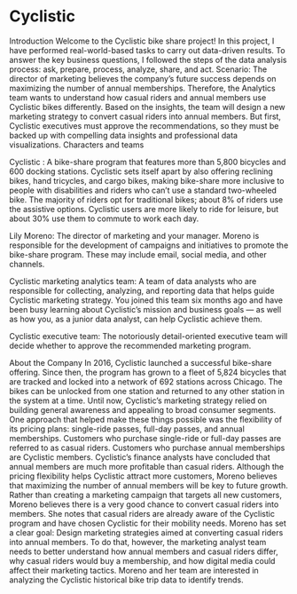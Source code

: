 # Cyclistic
Introduction 
Welcome to the Cyclistic bike share project! In this project, I have performed real-world-based tasks to carry out data-driven results. To answer the key business questions, I followed the steps of the data analysis process: ask, prepare, process, analyze, share, and act.
Scenario: The director of marketing believes the company’s future success depends on maximizing the number of annual memberships. Therefore, the Analytics team wants to understand how casual riders and annual members use Cyclistic bikes differently. Based on the insights, the team will design a new marketing strategy to convert casual riders into annual members. But first, Cyclistic executives must approve the recommendations, so they must be backed up with compelling data insights and professional data visualizations.
Characters and teams

Cyclistic : A bike-share program that features more than 5,800 bicycles and 600 docking stations. Cyclistic sets itself apart by also offering reclining bikes, hand tricycles, and cargo bikes, making bike-share more inclusive to people with disabilities and riders who can’t use a standard two-wheeled bike. The majority of riders opt for traditional bikes; about 8% of riders use the assistive options. Cyclistic users are more likely to ride for leisure, but about 30% use them to commute to work each day.

Lily Moreno: The director of marketing and your manager. Moreno is responsible for the development of campaigns and initiatives to promote the bike-share program. These may include email, social media, and other channels.

Cyclistic marketing analytics team: A team of data analysts who are responsible for collecting, analyzing, and reporting data that helps guide Cyclistic marketing strategy. You joined this team six months ago and have been busy learning about Cyclistic’s mission and business goals — as well as how you, as a junior data analyst, can help Cyclistic achieve them. 

Cyclistic executive team: The notoriously detail-oriented executive team will decide whether to approve the recommended marketing program.

About the Company
In 2016, Cyclistic launched a successful bike-share offering. Since then, the program has grown to a fleet of 5,824 bicycles that are tracked and locked into a network of 692 stations across Chicago. The bikes can be unlocked from one station and returned to any other station in the system at a time. Until now, Cyclistic’s marketing strategy relied on building general awareness and appealing to broad consumer segments. One approach that helped make these things possible was the flexibility of its pricing plans: single-ride passes, full-day passes, and annual memberships. Customers who purchase single-ride or full-day passes are referred to as casual riders. Customers who purchase annual memberships are Cyclistic members. Cyclistic’s finance analysts have concluded that annual members are much more profitable than casual riders. Although the pricing flexibility helps Cyclistic attract more customers, Moreno believes that maximizing the number of annual members will be key to future growth. Rather than creating a marketing campaign that targets all new customers, Moreno believes there is a very good chance to convert casual riders into members. She notes that casual riders are already aware of the Cyclistic program and have chosen Cyclistic for their mobility needs. Moreno has set a clear goal: Design marketing strategies aimed at converting casual riders into annual members. To do that, however, the marketing analyst team needs to better understand how annual members and casual riders differ, why casual riders would buy a membership, and how digital media could affect their marketing tactics. Moreno and her team are interested in analyzing the Cyclistic historical bike trip data to identify trends.

